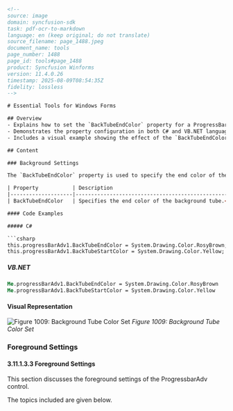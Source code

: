 ```html
<!-- 
source: image
domain: syncfusion-sdk
task: pdf-ocr-to-markdown
language: en (keep original; do not translate)
source_filename: page_1488.jpeg
document_name: tools
page_number: 1488
page_id: tools#page_1488
product: Syncfusion Winforms
version: 11.4.0.26
timestamp: 2025-08-09T08:54:35Z
fidelity: lossless
-->

# Essential Tools for Windows Forms

## Overview
- Explains how to set the `BackTubeEndColor` property for a ProgressBarAdv control in .NET.
- Demonstrates the property configuration in both C# and VB.NET languages.
- Includes a visual example showing the effect of the `BackTubeEndColor` and `BackTubeStartColor` properties.

## Content

### Background Settings

The `BackTubeEndColor` property is used to specify the end color of the background tube. To use this property effectively, the `BackgroundStyle` property should be set to `'Tube'`.

| Property           | Description                                                                 |
|--------------------|-----------------------------------------------------------------------------|
| BackTubeEndColor   | Specifies the end color of the background tube.<br>The `BackgroundStyle` property should be set to `'Tube'`. |

#### Code Examples

##### C#

```csharp
this.progressBarAdv1.BackTubeEndColor = System.Drawing.Color.RosyBrown;
this.progressBarAdv1.BackTubeStartColor = System.Drawing.Color.Yellow;
```

##### VB.NET

```vb
Me.progressBarAdv1.BackTubeEndColor = System.Drawing.Color.RosyBrown
Me.progressBarAdv1.BackTubeStartColor = System.Drawing.Color.Yellow
```

#### Visual Representation

![Figure 1009: Background Tube Color Set](https://example.com/progress-bar-color-set.png)
*Figure 1009: Background Tube Color Set*

### Foreground Settings

#### 3.11.1.3.3 Foreground Settings
This section discusses the foreground settings of the ProgressbarAdv control.

The topics included are given below.
```